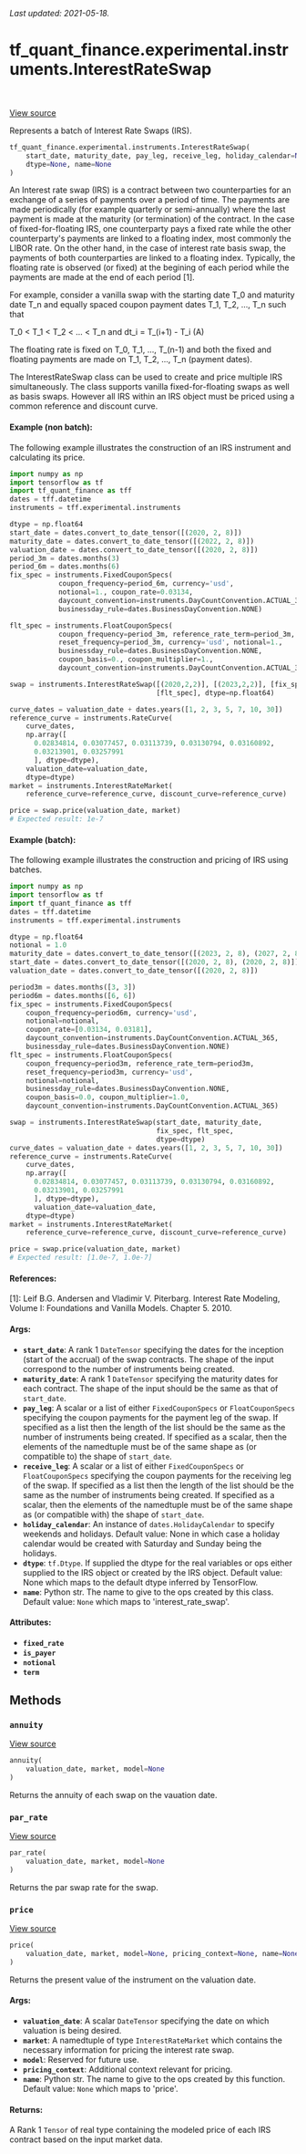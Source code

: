 <!--
This file is generated by a tool. Do not edit directly.
For open-source contributions the docs will be updated automatically.
-->

*Last updated: 2021-05-18.*

<div itemscope itemtype="http://developers.google.com/ReferenceObject">
<meta itemprop="name" content="tf_quant_finance.experimental.instruments.InterestRateSwap" />
<meta itemprop="path" content="Stable" />
<meta itemprop="property" content="__init__"/>
<meta itemprop="property" content="annuity"/>
<meta itemprop="property" content="par_rate"/>
<meta itemprop="property" content="price"/>
</div>

# tf_quant_finance.experimental.instruments.InterestRateSwap

<!-- Insert buttons and diff -->

<table class="tfo-notebook-buttons tfo-api" align="left">
</table>

<a target="_blank" href="https://github.com/google/tf-quant-finance/blob/master/tf_quant_finance/experimental/instruments/interest_rate_swap.py">View source</a>



Represents a batch of Interest Rate Swaps (IRS).

```python
tf_quant_finance.experimental.instruments.InterestRateSwap(
    start_date, maturity_date, pay_leg, receive_leg, holiday_calendar=None,
    dtype=None, name=None
)
```



<!-- Placeholder for "Used in" -->

An Interest rate swap (IRS) is a contract between two counterparties for an
exchange of a series of payments over a period of time. The payments are made
periodically (for example quarterly or semi-annually) where the last payment
is made at the maturity (or termination) of the contract. In the case of
fixed-for-floating IRS, one counterparty pays a fixed rate while the other
counterparty's payments are linked to a floating index, most commonly the
LIBOR rate. On the other hand, in the case of interest rate basis swap, the
payments of both counterparties are linked to a floating index. Typically, the
floating rate is observed (or fixed) at the begining of each period while the
payments are made at the end of each period [1].

For example, consider a vanilla swap with the starting date T_0 and maturity
date T_n and equally spaced coupon payment dates T_1, T_2, ..., T_n such that

T_0 < T_1 < T_2 < ... < T_n and dt_i = T_(i+1) - T_i    (A)

The floating rate is fixed on T_0, T_1, ..., T_(n-1) and both the fixed and
floating payments are made on T_1, T_2, ..., T_n (payment dates).

The InterestRateSwap class can be used to create and price multiple IRS
simultaneously. The class supports vanilla fixed-for-floating swaps as
well as basis swaps. However all IRS within an IRS object must be priced using
a common reference and discount curve.

#### Example (non batch):
The following example illustrates the construction of an IRS instrument and
calculating its price.

```python
import numpy as np
import tensorflow as tf
import tf_quant_finance as tff
dates = tff.datetime
instruments = tff.experimental.instruments

dtype = np.float64
start_date = dates.convert_to_date_tensor([(2020, 2, 8)])
maturity_date = dates.convert_to_date_tensor([(2022, 2, 8)])
valuation_date = dates.convert_to_date_tensor([(2020, 2, 8)])
period_3m = dates.months(3)
period_6m = dates.months(6)
fix_spec = instruments.FixedCouponSpecs(
            coupon_frequency=period_6m, currency='usd',
            notional=1., coupon_rate=0.03134,
            daycount_convention=instruments.DayCountConvention.ACTUAL_365,
            businessday_rule=dates.BusinessDayConvention.NONE)

flt_spec = instruments.FloatCouponSpecs(
            coupon_frequency=period_3m, reference_rate_term=period_3m,
            reset_frequency=period_3m, currency='usd', notional=1.,
            businessday_rule=dates.BusinessDayConvention.NONE,
            coupon_basis=0., coupon_multiplier=1.,
            daycount_convention=instruments.DayCountConvention.ACTUAL_365)

swap = instruments.InterestRateSwap([(2020,2,2)], [(2023,2,2)], [fix_spec],
                                    [flt_spec], dtype=np.float64)

curve_dates = valuation_date + dates.years([1, 2, 3, 5, 7, 10, 30])
reference_curve = instruments.RateCurve(
    curve_dates,
    np.array([
      0.02834814, 0.03077457, 0.03113739, 0.03130794, 0.03160892,
      0.03213901, 0.03257991
      ], dtype=dtype),
    valuation_date=valuation_date,
    dtype=dtype)
market = instruments.InterestRateMarket(
    reference_curve=reference_curve, discount_curve=reference_curve)

price = swap.price(valuation_date, market)
# Expected result: 1e-7
```

#### Example (batch):
The following example illustrates the construction and pricing of IRS using
batches.

```python
import numpy as np
import tensorflow as tf
import tf_quant_finance as tff
dates = tff.datetime
instruments = tff.experimental.instruments

dtype = np.float64
notional = 1.0
maturity_date = dates.convert_to_date_tensor([(2023, 2, 8), (2027, 2, 8)])
start_date = dates.convert_to_date_tensor([(2020, 2, 8), (2020, 2, 8)])
valuation_date = dates.convert_to_date_tensor([(2020, 2, 8)])

period3m = dates.months([3, 3])
period6m = dates.months([6, 6])
fix_spec = instruments.FixedCouponSpecs(
    coupon_frequency=period6m, currency='usd',
    notional=notional,
    coupon_rate=[0.03134, 0.03181],
    daycount_convention=instruments.DayCountConvention.ACTUAL_365,
    businessday_rule=dates.BusinessDayConvention.NONE)
flt_spec = instruments.FloatCouponSpecs(
    coupon_frequency=period3m, reference_rate_term=period3m,
    reset_frequency=period3m, currency='usd',
    notional=notional,
    businessday_rule=dates.BusinessDayConvention.NONE,
    coupon_basis=0.0, coupon_multiplier=1.0,
    daycount_convention=instruments.DayCountConvention.ACTUAL_365)

swap = instruments.InterestRateSwap(start_date, maturity_date,
                                    fix_spec, flt_spec,
                                    dtype=dtype)
curve_dates = valuation_date + dates.years([1, 2, 3, 5, 7, 10, 30])
reference_curve = instruments.RateCurve(
    curve_dates,
    np.array([
      0.02834814, 0.03077457, 0.03113739, 0.03130794, 0.03160892,
      0.03213901, 0.03257991
      ], dtype=dtype),
      valuation_date=valuation_date,
    dtype=dtype)
market = instruments.InterestRateMarket(
    reference_curve=reference_curve, discount_curve=reference_curve)

price = swap.price(valuation_date, market)
# Expected result: [1.0e-7, 1.0e-7]
```

#### References:
[1]: Leif B.G. Andersen and Vladimir V. Piterbarg. Interest Rate Modeling,
    Volume I: Foundations and Vanilla Models. Chapter 5. 2010.

#### Args:


* <b>`start_date`</b>: A rank 1 `DateTensor` specifying the dates for the inception
  (start of the accrual) of the swap contracts. The shape of the input
  correspond to the number of instruments being created.
* <b>`maturity_date`</b>: A rank 1 `DateTensor` specifying the maturity dates for
  each contract. The shape of the input should be the same as that of
  `start_date`.
* <b>`pay_leg`</b>: A scalar or a list of either `FixedCouponSpecs` or
  `FloatCouponSpecs` specifying the coupon payments for the payment leg
  of the swap. If specified as a list then the length of the list should
  be the same as the number of instruments being created. If specified as
  a scalar, then the elements of the namedtuple must be of the same shape
  as (or compatible to) the shape of `start_date`.
* <b>`receive_leg`</b>: A scalar or a list of either `FixedCouponSpecs` or
  `FloatCouponSpecs` specifying the coupon payments for the receiving leg
  of the swap. If specified as a list then the length of the list should
  be the same as the number of instruments being created. If specified as
  a scalar, then the elements of the namedtuple must be of the same shape
  as (or compatible with) the shape of `start_date`.
* <b>`holiday_calendar`</b>: An instance of `dates.HolidayCalendar` to specify
  weekends and holidays.
  Default value: None in which case a holiday calendar would be created
  with Saturday and Sunday being the holidays.
* <b>`dtype`</b>: `tf.Dtype`. If supplied the dtype for the real variables or ops
  either supplied to the IRS object or created by the IRS object.
  Default value: None which maps to the default dtype inferred by
  TensorFlow.
* <b>`name`</b>: Python str. The name to give to the ops created by this class.
  Default value: `None` which maps to 'interest_rate_swap'.

#### Attributes:

* <b>`fixed_rate`</b>
* <b>`is_payer`</b>
* <b>`notional`</b>
* <b>`term`</b>


## Methods

<h3 id="annuity"><code>annuity</code></h3>

<a target="_blank" href="https://github.com/google/tf-quant-finance/blob/master/tf_quant_finance/experimental/instruments/interest_rate_swap.py">View source</a>

```python
annuity(
    valuation_date, market, model=None
)
```

Returns the annuity of each swap on the vauation date.


<h3 id="par_rate"><code>par_rate</code></h3>

<a target="_blank" href="https://github.com/google/tf-quant-finance/blob/master/tf_quant_finance/experimental/instruments/interest_rate_swap.py">View source</a>

```python
par_rate(
    valuation_date, market, model=None
)
```

Returns the par swap rate for the swap.


<h3 id="price"><code>price</code></h3>

<a target="_blank" href="https://github.com/google/tf-quant-finance/blob/master/tf_quant_finance/experimental/instruments/interest_rate_swap.py">View source</a>

```python
price(
    valuation_date, market, model=None, pricing_context=None, name=None
)
```

Returns the present value of the instrument on the valuation date.


#### Args:


* <b>`valuation_date`</b>: A scalar `DateTensor` specifying the date on which
  valuation is being desired.
* <b>`market`</b>: A namedtuple of type `InterestRateMarket` which contains the
  necessary information for pricing the interest rate swap.
* <b>`model`</b>: Reserved for future use.
* <b>`pricing_context`</b>: Additional context relevant for pricing.
* <b>`name`</b>: Python str. The name to give to the ops created by this function.
  Default value: `None` which maps to 'price'.


#### Returns:

A Rank 1 `Tensor` of real type containing the modeled price of each IRS
contract based on the input market data.




